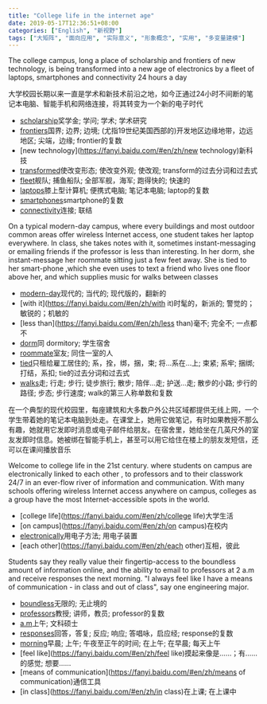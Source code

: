 ```yaml
---
title: "College life in the internet age"
date: 2019-05-17T12:36:51+08:00
categories: ["English", "新视野"]
tags: ["大矩阵", "面向应用", "实际意义", "形象概念", "实用", "多变量建模"]
---
```


The college campus, long a place of scholarship and frontiers of new technology, is being transformed into a new age of electronics by a fleet of laptops, smartphones and connectivity 24 hours a day

大学校园长期以来一直是学术和新技术前沿之地，如今正通过24小时不间断的笔记本电脑、智能手机和网络连接，将其转变为一个新的电子时代

- [scholarship](https://fanyi.baidu.com/#en/zh/scholarship)奖学金; 学问; 学术; 学术研究
- [frontiers](https://fanyi.baidu.com/#en/zh/frontiers)国界; 边界; 边境; (尤指19世纪美国西部的)开发地区边缘地带，边远地区; 尖端，边缘; frontier的复数
- [new technology](https://fanyi.baidu.com/#en/zh/new technology)新科技
- [transformed](https://fanyi.baidu.com/#en/zh/transformed)使改变形态; 使改变外观; 使改观; transform的过去分词和过去式
- [fleet](https://fanyi.baidu.com/#en/zh/fleet)舰队; 捕鱼船队; 全部军舰，海军; 跑得快的; 快速的
- [laptops](https://fanyi.baidu.com/#en/zh/laptops)膝上型计算机; 便携式电脑; 笔记本电脑; laptop的复数
- [smartphones](https://fanyi.baidu.com/#en/zh/smartphones)smartphone的复数
- [connectivity](https://fanyi.baidu.com/#en/zh/connectivity)连接; 联结


On a typical modern-day campus, where every buildings and most outdoor common areas offer wireless Internet access, one student takes her laptop everywhere. In class, she takes notes with it, sometimes instant-messaging or emailing friends if the professor is less than interesting. In her dorm, she instant-message her roommate sitting just a few feet away. She is tied to her smart-phone ,which she even uses to text a friend who lives one floor above her, and which supplies music for walks between classes

- [modern-day](https://fanyi.baidu.com/#en/zh/modern-day)现代的; 当代的; 现代版的，翻新的
- [with it](https://fanyi.baidu.com/#en/zh/with it)时髦的，新派的; 警觉的；敏锐的；机敏的
- [less than](https://fanyi.baidu.com/#en/zh/less than)毫不; 完全不; 一点都不
- [dorm](https://fanyi.baidu.com/#en/zh/dorm)同 dormitory; 学生宿舍
- [roommate](https://fanyi.baidu.com/#en/zh/roommate)室友; 同住一室的人
- [tied](https://fanyi.baidu.com/#en/zh/tied)只租给雇工居住的; 系，拴，绑，捆，束; 将…系在…上; 束紧; 系牢; 捆绑; 打结，系扣; tie的过去分词和过去式
- [walks](https://fanyi.baidu.com/#en/zh/walks)走; 行走; 步行; 徒步旅行; 散步; 陪伴…走; 护送…走; 散步的小路; 步行的路径; 步态; 步行速度; walk的第三人称单数和复数


在一个典型的现代校园里，每座建筑和大多数户外公共区域都提供无线上网，一个学生带着她的笔记本电脑到处走。在课堂上，她用它做笔记，有时如果教授不那么有趣，她就用它发即时消息或电子邮件给朋友。在宿舍里，她给坐在几英尺外的室友发即时信息。她被绑在智能手机上，甚至可以用它给住在楼上的朋友发短信，还可以在课间播放音乐

Welcome to college life in the 21st century. where students on campus are electronically linked to each other , to professors and to their classwork 24/7 in an ever-flow river of information and communication. With many schools offering wireless Internet access anywhere on campus, colleges as a group have the most Internet-accessible spots in the world.

- [college life](https://fanyi.baidu.com/#en/zh/college life)大学生活
- [on campus](https://fanyi.baidu.com/#en/zh/on campus)在校内
- [electronically](https://fanyi.baidu.com/#en/zh/electronically)用电子方法; 用电子装置
- [each other](https://fanyi.baidu.com/#en/zh/each other)互相，彼此

Students say they really value their fingertip-access to the boundless amount of information online, and the ability to email to professors at 2 a.m and receive responses the next morning. "I always feel like I have a means of communication - in class and out of class", say one engineering major.

- [boundless](https://fanyi.baidu.com/#en/zh/boundless)无限的; 无止境的
- [professors](https://fanyi.baidu.com/#en/zh/professors)教授; 讲师，教员; professor的复数
- [a.m](https://fanyi.baidu.com/#en/zh/a.m)上午; 文科硕士
- [responses](https://fanyi.baidu.com/#en/zh/responses)回答，答复; 反应; 响应; 答唱咏，启应经; response的复数
- [morning](https://fanyi.baidu.com/#en/zh/morning)早晨; 上午; 午夜至正午的时间; 在上午; 在早晨; 每天上午
- [feel like](https://fanyi.baidu.com/#en/zh/feel like)摸起来像是……；有……的感觉; 想要……
- [means of communication](https://fanyi.baidu.com/#en/zh/means of communication)通信工具
- [in class](https://fanyi.baidu.com/#en/zh/in class)在上课; 在上课中